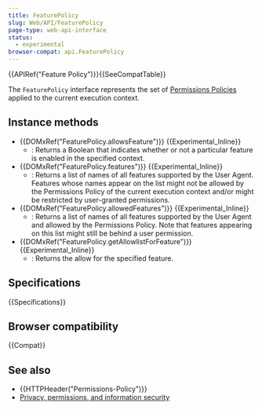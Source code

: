 ```yaml
---
title: FeaturePolicy
slug: Web/API/FeaturePolicy
page-type: web-api-interface
status:
  - experimental
browser-compat: api.FeaturePolicy
---
```


{{APIRef("Feature Policy")}}{{SeeCompatTable}}

The `FeaturePolicy` interface represents the set of [Permissions Policies](/en-US/docs/Web/HTTP/Guides/Permissions_Policy) applied to the current execution context.

## Instance methods

- {{DOMxRef("FeaturePolicy.allowsFeature")}} {{Experimental_Inline}}
  - : Returns a Boolean that indicates whether or not a particular feature is enabled in the specified context.
- {{DOMxRef("FeaturePolicy.features")}} {{Experimental_Inline}}
  - : Returns a list of names of all features supported by the User Agent. Features whose names appear on the list might not be allowed by the Permissions Policy of the current execution context and/or might be restricted by user-granted permissions.
- {{DOMxRef("FeaturePolicy.allowedFeatures")}} {{Experimental_Inline}}
  - : Returns a list of names of all features supported by the User Agent and allowed by the Permissions Policy. Note that features appearing on this list might still be behind a user permission.
- {{DOMxRef("FeaturePolicy.getAllowlistForFeature")}} {{Experimental_Inline}}
  - : Returns the allow for the specified feature.

## Specifications

{{Specifications}}

## Browser compatibility

{{Compat}}

## See also

- {{HTTPHeader("Permissions-Policy")}}
- [Privacy, permissions, and information security](/en-US/docs/Web/Privacy)
